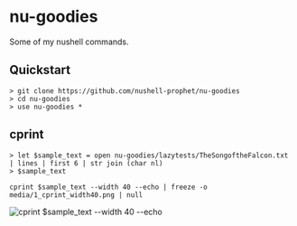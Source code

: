 # nu-goodies

Some of my nushell commands.

## Quickstart

```nushell no-run
> git clone https://github.com/nushell-prophet/nu-goodies
> cd nu-goodies
> use nu-goodies *
```

## cprint

```nu indent-output
> let $sample_text = open nu-goodies/lazytests/TheSongoftheFalcon.txt | lines | first 6 | str join (char nl)
> $sample_text
```

```nu no-output
cprint $sample_text --width 40 --echo | freeze -o media/1_cprint_width40.png | null
```

![cprint $sample_text --width 40 --echo](media/1_cprint_width40.png)
